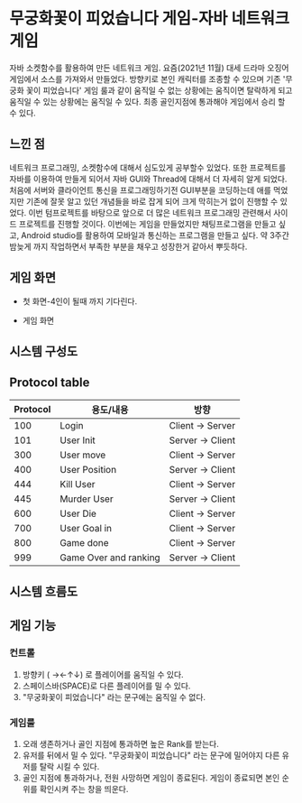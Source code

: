# 무궁화꽃이 피었습니다 게임-자바 네트워크 게임

자바 소켓함수를 활용하여 만든 네트워크 게임. 요즘(2021년 11월) 대세 드라마 오징어게임에서 소스를 가져와서 만들었다. 방향키로 본인 캐릭터를 조종할 수 있으며 기존 '무궁화 꽃이 피었습니다' 게임 룰과 같이 움직일 수 없는 상황에는 움직이면 탈락하게 되고 움직일 수 있는 상황에는 움직일 수 있다. 최종 골인지점에 통과해야 게임에서 승리 할 수 있다.  



## 느낀 점

 네트워크 프로그래밍, 소켓함수에 대해서 심도있게 공부할수 있었다. 또한 프로젝트를 자바를 이용하여 만들게 되어서 자바 GUI와 Thread에 대해서 더 자세히 알게 되었다. 처음에 서버와 클라이언트 통신을 프로그래밍하기전 GUI부분을 코딩하는데 애를 먹었지만 기존에 잘못 알고 있던 개념들을 바로 잡게 되어 크게 막히는거 없이 진행할 수 있었다. 이번 텀프로젝트를 바탕으로 앞으로 더 많은 네트워크 프로그래밍 관련해서 사이드 프로젝트를 진행할 것이다. 이번에는 게임을 만들었지만 채팅프로그램을 만들고 싶고, Android studio를 활용하여 모바일과 통신하는 프로그램을 만들고 싶다. 약 3주간 밤늦게 까지 작업하면서 부족한 부분을 채우고 성장한거 같아서 뿌듯하다.



## 게임 화면

* 첫 화면-4인이 될때 까지 기다린다.


  



* 게임 화면




## 시스템 구성도



## Protocol table

| Protocol | 용도/내용             | 방향              |
| -------- | --------------------- | ----------------- |
| 100      | Login                 | Client -> Server  |
| 101      | User Init             | Server  -> Client |
| 300      | User move             | Client  -> Server |
| 400      | User  Position        | Server  -> Client |
| 444      | Kill User             | Client  -> Server |
| 445      | Murder  User          | Server  -> Client |
| 600      | User Die              | Client  -> Server |
| 700      | User Goal in          | Client  -> Server |
| 800      | Game done             | Client  -> Server |
| 999      | Game Over and ranking | Server  -> Client |

## 시스템 흐름도




## 게임 기능



### 컨트롤

1. 방향키 ( →←↑↓) 로 플레이어를 움직일 수 있다.
2. 스페이스바(SPACE)로 다른 플레이어를 밀 수 있다.
3. "무궁화꽃이 피었습니다" 라는 문구에는 움직일 수 없다.



### 게임룰

1. 오래 생존하거나 골인 지점에 통과하면 높은 Rank를 받는다.
2. 유저를 뒤에서 밀 수 있다. "무궁화꽃이 피었습니다" 라는 문구에 밀어야지 다른 유저를 탈락 시킬 수 있다.
3. 골인 지점에 통과하거나, 전원 사망하면 게임이 종료된다. 게임이 종료되면 본인 순위를 확인시켜 주는 창을 띄운다.



